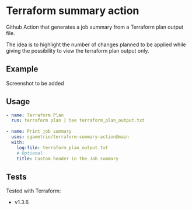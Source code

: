 # Terraform summary action

Github Action that generates a job summary from a Terraform plan output file.

The idea is to highlight the number of changes planned to be applied while giving the possibility to view the terraform plan output only.

## Example

Screenshot to be added

## Usage

```yml
- name: Terraform Plan
  run: terraform plan | tee terraform_plan_output.txt
      
- name: Print job summary
  uses: sgametrio/terraform-summary-action@main
  with:
    log-file: terraform_plan_output.txt
    # Optional
    title: Custom header in the Job summary
```

## Tests

Tested with Terraform:

- v1.3.6
